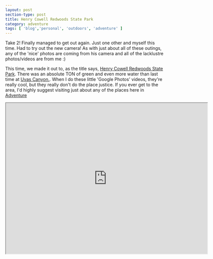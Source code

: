 ```yaml
---
layout: post
section-type: post
title: Henry Cowell Redwoods State Park
category: adventure
tags: [ 'blog','personal', 'outdoors', 'adventure' ]
---
```


Take 2! Finally managed to get out again. Just one other and myself this time. Had to try out the new camera! As with just about all of these outings, any of the 'nice' photos are coming from his camera and all of the lacklustre photos/videos are from me :)

This time, we made it out to, as the title says, [Henry Cowell Redwoods State Park](http://www.parks.ca.gov/?page_id=546). There was an absolute TON of green and even more water than last time at [Uvas Canyon.](/adventure/2016/01/18/Uvas-Canyon-County-Park.html). When I do these little 'Google Photos' videos, they're really cool, but they really don't do the place justice. If you ever get to the area, I'd highly suggest visiting just about any of the places here in [Adventure](/tags/adventure.html)

<iframe src="https://drive.google.com/file/d/0Bzfe7juENcDZODdtSW1NdEpJdlk/preview" width="640" height="480"></iframe>
